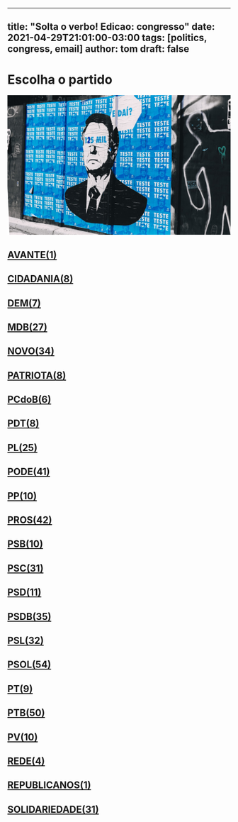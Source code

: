 
---
title: "Solta o verbo! Edicao: congresso"
date: 2021-04-29T21:01:00-03:00
tags: [politics, congress, email]
author: tom
draft: false
---
<h1>Escolha o partido</h1>
<img src="/images/bolsonegligencia.jpeg" />
<h2><a href="mailto:dep.luistibe@camara.leg.br,"> AVANTE(1) </a></h2><h2><a href="mailto:dep.andrejanones@camara.leg.br,dep.sebastiaooliveira@camara.leg.br,dep.ledasadala@camara.leg.br,dep.tito@camara.leg.br,dep.greyceelias@camara.leg.br,dep.chiquinhobrazao@camara.leg.br,dep.pastorsargentoisidorio@camara.leg.br,dep.arnaldojardim@camara.leg.br,"> CIDADANIA(8) </a></h2><h2><a href="mailto:dep.alexmanente@camara.leg.br,dep.rubensbueno@camara.leg.br,dep.carmenzanotto@camara.leg.br,dep.davitoria@camara.leg.br,dep.danielcoelho@camara.leg.br,dep.paulabelmonte@camara.leg.br,dep.carloshenriquegaguim@camara.leg.br,"> DEM(7) </a></h2><h2><a href="mailto:dep.pauloazi@camara.leg.br,dep.olivalmarques@camara.leg.br,dep.igorkannario@camara.leg.br,dep.pedrolupion@camara.leg.br,dep.normaayub@camara.leg.br,dep.arthuroliveiramaia@camara.leg.br,dep.josemarioschreiner@camara.leg.br,dep.juscelinofilho@camara.leg.br,dep.marcossoares@camara.leg.br,dep.kimkataguiri@camara.leg.br,dep.bilacpinto@camara.leg.br,dep.anibalgomes@camara.leg.br,dep.luismiranda@camara.leg.br,dep.leurlomantojunior@camara.leg.br,dep.efraimfilho@camara.leg.br,dep.professoradorinhaseabrarezende@camara.leg.br,dep.alanrick@camara.leg.br,dep.fernandocoelhofilho@camara.leg.br,dep.elicorreafilho@camara.leg.br,dep.sostenescavalcante@camara.leg.br,dep.elmarnascimento@camara.leg.br,dep.alexandreleite@camara.leg.br,dep.dr.zachariascalil@camara.leg.br,dep.davidsoares@camara.leg.br,dep.helioleite@camara.leg.br,dep.geninhozuliani@camara.leg.br,dep.dulcemiranda@camara.leg.br,"> MDB(27) </a></h2><h2><a href="mailto:dep.leonardopicciani@camara.leg.br,dep.elcionebarbalho@camara.leg.br,dep.juarezcosta@camara.leg.br,dep.josepriante@camara.leg.br,dep.herculanopassos@camara.leg.br,dep.fabioramalho@camara.leg.br,dep.isnaldobulhoesjr@camara.leg.br,dep.fabioreis@camara.leg.br,dep.flavianomelo@camara.leg.br,dep.carloschiodini@camara.leg.br,dep.celsomaldaner@camara.leg.br,dep.hildorocha@camara.leg.br,dep.giovanifeltes@camara.leg.br,dep.gutembergreis@camara.leg.br,dep.hermesparcianello@camara.leg.br,dep.jessicasales@camara.leg.br,dep.herciliocoelhodiniz@camara.leg.br,dep.joaomarcelosouza@camara.leg.br,dep.luciomosquini@camara.leg.br,dep.walteralves@camara.leg.br,dep.valtenirpereira@camara.leg.br,dep.sergiosouza@camara.leg.br,dep.alceumoreira@camara.leg.br,dep.rogeriopeninhamendonca@camara.leg.br,dep.raulhenry@camara.leg.br,dep.osmarterra@camara.leg.br,dep.newtoncardosojr@camara.leg.br,dep.mosesrodrigues@camara.leg.br,dep.danieladowaguinho@camara.leg.br,dep.maurolopes@camara.leg.br,dep.marcosaureliosampaio@camara.leg.br,dep.marciobiolchi@camara.leg.br,dep.baleiarossi@camara.leg.br,dep.viniciuspoit@camara.leg.br,"> NOVO(34) </a></h2><h2><a href="mailto:dep.pauloganime@camara.leg.br,dep.adrianaventura@camara.leg.br,dep.alexisfonteyne@camara.leg.br,dep.lucasgonzalez@camara.leg.br,dep.gilsonmarques@camara.leg.br,dep.marcelvanhattem@camara.leg.br,dep.tiagomitraud@camara.leg.br,dep.dr.frederico@camara.leg.br,"> PATRIOTA(8) </a></h2><h2><a href="mailto:dep.pastoreurico@camara.leg.br,dep.fredcosta@camara.leg.br,dep.roman@camara.leg.br,dep.marrecafilho@camara.leg.br,dep.alcidesrodrigues@camara.leg.br,dep.danielalmeida@camara.leg.br,"> PCdoB(6) </a></h2><h2><a href="mailto:dep.rubenspereirajunior@camara.leg.br,dep.renildocalheiros@camara.leg.br,dep.jandirafeghali@camara.leg.br,dep.orlandosilva@camara.leg.br,dep.aliceportugal@camara.leg.br,dep.professoramarcivania@camara.leg.br,dep.perpetuaalmeida@camara.leg.br,dep.jesussergio@camara.leg.br,"> PDT(8) </a></h2><h2><a href="mailto:dep.idilvanalencar@camara.leg.br,dep.marlonsantos@camara.leg.br,dep.leonidascristino@camara.leg.br,dep.pauloramos@camara.leg.br,dep.eduardobismarck@camara.leg.br,dep.tuliogadelha@camara.leg.br,dep.tabataamaral@camara.leg.br,dep.subtenentegonzaga@camara.leg.br,dep.pompeodemattos@camara.leg.br,dep.fabiohenrique@camara.leg.br,dep.silviacristina@camara.leg.br,dep.felixmendoncajunior@camara.leg.br,dep.gustavofruet@camara.leg.br,dep.flaviamorais@camara.leg.br,dep.marioheringer@camara.leg.br,dep.roberiomonteiro@camara.leg.br,dep.flavionogueira@camara.leg.br,dep.wolneyqueiroz@camara.leg.br,dep.alexsantana@camara.leg.br,dep.chicodangelo@camara.leg.br,dep.dagobertonogueira@camara.leg.br,dep.damiaofeliciano@camara.leg.br,dep.andrefigueiredo@camara.leg.br,dep.afonsomotta@camara.leg.br,dep.lincolnportela@camara.leg.br,"> PL(25) </a></h2><h2><a href="mailto:dep.boscocosta@camara.leg.br,dep.laertebessa@camara.leg.br,dep.juniormano@camara.leg.br,dep.juniorlourenco@camara.leg.br,dep.josimarmaranhaozinho@camara.leg.br,dep.luizantoniocorrea@camara.leg.br,dep.luizcarlosmotta@camara.leg.br,dep.joaomaia@camara.leg.br,dep.joaocarlosbacelar@camara.leg.br,dep.capitaoaugusto@camara.leg.br,dep.capitaofabioabreu@camara.leg.br,dep.giovanicherini@camara.leg.br,dep.giacobo@camara.leg.br,dep.gelsonazevedo@camara.leg.br,dep.fernandorodolfo@camara.leg.br,dep.joserocha@camara.leg.br,dep.luiznishimori@camara.leg.br,dep.marcioalvino@camara.leg.br,dep.marceloramos@camara.leg.br,dep.wellingtonroberto@camara.leg.br,dep.viniciusgurgel@camara.leg.br,dep.vicentinhojunior@camara.leg.br,dep.valdevannoventa@camara.leg.br,dep.tiririca@camara.leg.br,dep.aeltonfreitas@camara.leg.br,dep.sorayasantos@camara.leg.br,dep.sergiotoledo@camara.leg.br,dep.raimundocosta@camara.leg.br,dep.policialkatiasastre@camara.leg.br,dep.altineucortes@camara.leg.br,dep.paulofreirecosta@camara.leg.br,dep.pr.marcofeliciano@camara.leg.br,dep.pastorgil@camara.leg.br,dep.miguellombardi@camara.leg.br,dep.magdamofatto@camara.leg.br,dep.christianedesouzayared@camara.leg.br,dep.abiliosantana@camara.leg.br,dep.dr.jaziel@camara.leg.br,dep.cristianovale@camara.leg.br,dep.ediolopes@camara.leg.br,dep.renataabreu@camara.leg.br,"> PODE(41) </a></h2><h2><a href="mailto:dep.josemedeiros@camara.leg.br,dep.ricardoteobaldo@camara.leg.br,dep.josivaldojp@camara.leg.br,dep.robertodelucena@camara.leg.br,dep.diegogarcia@camara.leg.br,dep.igortimo@camara.leg.br,dep.josenelto@camara.leg.br,dep.bacelar@camara.leg.br,dep.leomoraes@camara.leg.br,dep.guilhermemussi@camara.leg.br,"> PP(10) </a></h2><h2><a href="mailto:dep.marceloaro@camara.leg.br,dep.angelaamin@camara.leg.br,dep.osmarserraglio@camara.leg.br,dep.adrianodobaldy@camara.leg.br,dep.eduardodafonte@camara.leg.br,dep.andrefufuca@camara.leg.br,dep.ricardobarros@camara.leg.br,dep.dr.luizantonioteixeirajr@camara.leg.br,dep.iracemaportella@camara.leg.br,dep.jaquelinecassol@camara.leg.br,dep.jeronimogoergen@camara.leg.br,dep.guilhermederrite@camara.leg.br,dep.hirangoncalves@camara.leg.br,dep.ajalbuquerque@camara.leg.br,dep.nerigeller@camara.leg.br,dep.atilalins@camara.leg.br,dep.afonsohamm@camara.leg.br,dep.betorosado@camara.leg.br,dep.celinaleao@camara.leg.br,dep.cacaleao@camara.leg.br,dep.aguinaldoribeiro@camara.leg.br,dep.margaretecoelho@camara.leg.br,dep.atilalira@camara.leg.br,dep.covattifilho@camara.leg.br,dep.juliolopes@camara.leg.br,dep.marionegromontejr@camara.leg.br,dep.laerciooliveira@camara.leg.br,dep.ronaldocarletto@camara.leg.br,dep.ricardoizar@camara.leg.br,dep.arthurlira@camara.leg.br,dep.pinheirinho@camara.leg.br,dep.faustopinato@camara.leg.br,dep.dimasfabiano@camara.leg.br,dep.evairvieirademelo@camara.leg.br,dep.claudiocajado@camara.leg.br,dep.andreabdon@camara.leg.br,dep.christinoaureo@camara.leg.br,dep.francocartafina@camara.leg.br,dep.professoralcides@camara.leg.br,dep.pedrowestphalen@camara.leg.br,dep.fernandomonteiro@camara.leg.br,dep.clarissagarotinho@camara.leg.br,"> PROS(42) </a></h2><h2><a href="mailto:dep.toninhowandscheer@camara.leg.br,dep.gastaovieira@camara.leg.br,dep.ulduricojunior@camara.leg.br,dep.vaidonoliveira@camara.leg.br,dep.capitaowagner@camara.leg.br,dep.acaciofavacho@camara.leg.br,dep.carladickson@camara.leg.br,dep.erosbiondini@camara.leg.br,dep.welitonprado@camara.leg.br,dep.jeffersoncampos@camara.leg.br,"> PSB(10) </a></h2><h2><a href="mailto:dep.ricardosilva@camara.leg.br,dep.juliodelgado@camara.leg.br,dep.tadeualencar@camara.leg.br,dep.rodrigocoelho@camara.leg.br,dep.alielmachado@camara.leg.br,dep.camilocapiberibe@camara.leg.br,dep.rafaelmotta@camara.leg.br,dep.biradopindare@camara.leg.br,dep.alessandromolon@camara.leg.br,dep.lidicedamata@camara.leg.br,dep.tedconti@camara.leg.br,dep.miltoncoelho@camara.leg.br,dep.eliasvaz@camara.leg.br,dep.gonzagapatriota@camara.leg.br,dep.marcelonilo@camara.leg.br,dep.vilsondafetaemg@camara.leg.br,dep.danilocabral@camara.leg.br,dep.gervasiomaia@camara.leg.br,dep.lizianebayer@camara.leg.br,dep.cassioandrade@camara.leg.br,dep.felipecarreras@camara.leg.br,dep.emidinhomadeira@camara.leg.br,dep.lucianoducci@camara.leg.br,dep.heitorschuch@camara.leg.br,dep.mauronazif@camara.leg.br,dep.denisbezerra@camara.leg.br,dep.feliperigoni@camara.leg.br,dep.rosanavalle@camara.leg.br,dep.marcelofreixo@camara.leg.br,dep.rodrigoagostinho@camara.leg.br,dep.andreferreira@camara.leg.br,"> PSC(31) </a></h2><h2><a href="mailto:dep.pedrodalua@camara.leg.br,dep.aluisiomendes@camara.leg.br,dep.ricardodakarol@camara.leg.br,dep.osiresdamaso@camara.leg.br,dep.gilbertonascimento@camara.leg.br,dep.glaustindafokus@camara.leg.br,dep.otonidepaula@camara.leg.br,dep.pauloeduardomartins@camara.leg.br,dep.euclydespettersen@camara.leg.br,dep.lauriete@camara.leg.br,dep.juniorferrari@camara.leg.br,"> PSD(11) </a></h2><h2><a href="mailto:dep.fabiotrad@camara.leg.br,dep.diegoandrade@camara.leg.br,dep.expeditonetto@camara.leg.br,dep.sargentofahur@camara.leg.br,dep.fabiomitidieri@camara.leg.br,dep.sergiobrito@camara.leg.br,dep.edilaziojunior@camara.leg.br,dep.marcobertaiolli@camara.leg.br,dep.domingosneto@camara.leg.br,dep.stefanoaguiar@camara.leg.br,dep.sidneyleite@camara.leg.br,dep.vermelho@camara.leg.br,dep.reinholdstephanesjunior@camara.leg.br,dep.ottoalencarfilho@camara.leg.br,dep.haroldocathedral@camara.leg.br,dep.andredepaula@camara.leg.br,dep.darcidematos@camara.leg.br,dep.antoniobrito@camara.leg.br,dep.hugoleal@camara.leg.br,dep.ricardoguidi@camara.leg.br,dep.marxbeltrao@camara.leg.br,dep.franciscojr@camara.leg.br,dep.cezinhademadureira@camara.leg.br,dep.neucimarfraga@camara.leg.br,dep.paulomagalhaes@camara.leg.br,dep.joaquimpassarinho@camara.leg.br,dep.paulovicentecaleffi@camara.leg.br,dep.jonesmoura@camara.leg.br,dep.misaelvarella@camara.leg.br,dep.juliocesar@camara.leg.br,dep.delegadoedermauro@camara.leg.br,dep.charlesfernandes@camara.leg.br,dep.josenunes@camara.leg.br,dep.pedroaugustopalareti@camara.leg.br,dep.mararocha@camara.leg.br,"> PSDB(35) </a></h2><h2><a href="mailto:dep.domingossavio@camara.leg.br,dep.pauloabiackel@camara.leg.br,dep.pedrocunhalima@camara.leg.br,dep.rossoni@camara.leg.br,dep.otavioleite@camara.leg.br,dep.rosemodesto@camara.leg.br,dep.pedrovilela@camara.leg.br,dep.alexandrefrota@camara.leg.br,dep.marianacarvalho@camara.leg.br,dep.nilsonpinto@camara.leg.br,dep.rodrigodecastro@camara.leg.br,dep.ruycarneiro@camara.leg.br,dep.danieltrzeciak@camara.leg.br,dep.geovaniadesa@camara.leg.br,dep.aecioneves@camara.leg.br,dep.carlossampaio@camara.leg.br,dep.brunafurlan@camara.leg.br,dep.adolfoviana@camara.leg.br,dep.eduardobarbosa@camara.leg.br,dep.ednahenrique@camara.leg.br,dep.vanderleimacris@camara.leg.br,dep.sheridan@camara.leg.br,dep.celiosilveira@camara.leg.br,dep.daniloforte@camara.leg.br,dep.eduardocury@camara.leg.br,dep.lucasredecker@camara.leg.br,dep.biacavassa@camara.leg.br,dep.vitorlippi@camara.leg.br,dep.terezanelma@camara.leg.br,dep.betopereira@camara.leg.br,dep.samuelmoreira@camara.leg.br,dep.delegadoantoniofurtado@camara.leg.br,"> PSL(32) </a></h2><h2><a href="mailto:dep.danielfreitas@camara.leg.br,dep.coronelchrisostomo@camara.leg.br,dep.carlazambelli@camara.leg.br,dep.carlosjordy@camara.leg.br,dep.abouanni@camara.leg.br,dep.heliolopes@camara.leg.br,dep.christonietto@camara.leg.br,dep.fabioschiochet@camara.leg.br,dep.heitorfreire@camara.leg.br,dep.alinesleutjes@camara.leg.br,dep.carolinedetoni@camara.leg.br,dep.feliciolaterca@camara.leg.br,dep.felipefrancischini@camara.leg.br,dep.charllesevangelista@camara.leg.br,dep.gurgel@camara.leg.br,dep.guigapeixoto@camara.leg.br,dep.coronelarmando@camara.leg.br,dep.filipebarros@camara.leg.br,dep.professorjoziel@camara.leg.br,dep.generalpeternelli@camara.leg.br,dep.professoradayanepimentel@camara.leg.br,dep.generalgirao@camara.leg.br,dep.vitorhugo@camara.leg.br,dep.celsosabino@camara.leg.br,dep.luizphilippedeorleansebraganca@camara.leg.br,dep.nicoletti@camara.leg.br,dep.nelsonbarbudo@camara.leg.br,dep.loestertrutis@camara.leg.br,dep.lourivalgomes@camara.leg.br,dep.biakicis@camara.leg.br,dep.sanderson@camara.leg.br,dep.lucianobivar@camara.leg.br,dep.marciolabre@camara.leg.br,dep.nereucrispim@camara.leg.br,dep.dr.luizovando@camara.leg.br,dep.marcelobrum@camara.leg.br,dep.marceloalvaroantonio@camara.leg.br,dep.alesilva@camara.leg.br,dep.luizlima@camara.leg.br,dep.majorfabiana@camara.leg.br,dep.dra.sorayamanato@camara.leg.br,dep.danielsilveira@camara.leg.br,dep.leomotta@camara.leg.br,dep.bibonunes@camara.leg.br,dep.delegadopablo@camara.leg.br,dep.bozzella@camara.leg.br,dep.delegadowaldir@camara.leg.br,dep.coroneltadeu@camara.leg.br,dep.julianlemos@camara.leg.br,dep.eduardobolsonaro@camara.leg.br,dep.junioamaral@camara.leg.br,dep.delegadomarcelofreitas@camara.leg.br,dep.joicehasselmann@camara.leg.br,dep.aureacarolina@camara.leg.br,"> PSOL(54) </a></h2><h2><a href="mailto:dep.davidmiranda@camara.leg.br,dep.luizaerundina@camara.leg.br,dep.samiabomfim@camara.leg.br,dep.taliriapetrone@camara.leg.br,dep.glauberbraga@camara.leg.br,dep.vivireis@camara.leg.br,dep.fernandamelchionna@camara.leg.br,dep.ivanvalente@camara.leg.br,dep.ruifalcao@camara.leg.br,"> PT(9) </a></h2><h2><a href="mailto:dep.afonsoflorence@camara.leg.br,dep.rogeriocorreia@camara.leg.br,dep.alencarsantanabraga@camara.leg.br,dep.professorarosaneide@camara.leg.br,dep.valmirassuncao@camara.leg.br,dep.vanderloubet@camara.leg.br,dep.alexandrepadilha@camara.leg.br,dep.reginaldolopes@camara.leg.br,dep.rejanedias@camara.leg.br,dep.vicentinho@camara.leg.br,dep.airtonfaleiro@camara.leg.br,dep.rubensotoni@camara.leg.br,dep.waldenorpereira@camara.leg.br,dep.enioverri@camara.leg.br,dep.carloszarattini@camara.leg.br,dep.leodebrito@camara.leg.br,dep.henriquefontana@camara.leg.br,dep.carlosveras@camara.leg.br,dep.joaodaniel@camara.leg.br,dep.mariliaarraes@camara.leg.br,dep.mariadorosario@camara.leg.br,dep.jorgesolla@camara.leg.br,dep.beneditadasilva@camara.leg.br,dep.marcon@camara.leg.br,dep.joseairtonfelixcirilo@camara.leg.br,dep.betofaro@camara.leg.br,dep.luiziannelins@camara.leg.br,dep.joseguimaraes@camara.leg.br,dep.josericardo@camara.leg.br,dep.joseildoramos@camara.leg.br,dep.bohngass@camara.leg.br,dep.leonardomonteiro@camara.leg.br,dep.merlongsolano@camara.leg.br,dep.heldersalomao@camara.leg.br,dep.pedrouczai@camara.leg.br,dep.niltotatto@camara.leg.br,dep.pauloteixeira@camara.leg.br,dep.erikakokay@camara.leg.br,dep.paulopimenta@camara.leg.br,dep.freianastacioribeiro@camara.leg.br,dep.pauloguedes@camara.leg.br,dep.nataliabonavides@camara.leg.br,dep.patrusananias@camara.leg.br,dep.padrejoao@camara.leg.br,dep.paulao@camara.leg.br,dep.celiomoura@camara.leg.br,dep.arlindochinaglia@camara.leg.br,dep.odaircunha@camara.leg.br,dep.gleisihoffmann@camara.leg.br,dep.wilsonsantiago@camara.leg.br,"> PTB(50) </a></h2><h2><a href="mailto:dep.paulobengtson@camara.leg.br,dep.marcelomoraes@camara.leg.br,dep.mauriciodziedricki@camara.leg.br,dep.emanuelpinheironeto@camara.leg.br,dep.luisacanziani@camara.leg.br,dep.nivaldoalbuquerque@camara.leg.br,dep.pedroaugustobezerra@camara.leg.br,dep.eduardocosta@camara.leg.br,dep.pedrolucasfernandes@camara.leg.br,dep.celiostudart@camara.leg.br,"> PV(10) </a></h2><h2><a href="mailto:dep.enricomisasi@camara.leg.br,dep.leandre@camara.leg.br,dep.professorisraelbatista@camara.leg.br,dep.joeniawapichana@camara.leg.br,"> REDE(4) </a></h2><h2><a href="mailto:dep.severinopessoa@camara.leg.br,"> REPUBLICANOS(1) </a></h2><h2><a href="mailto:dep.lafayettedeandrada@camara.leg.br,dep.henriquedoparaiso@camara.leg.br,dep.robertoalves@camara.leg.br,dep.heliocosta@camara.leg.br,dep.vavamartins@camara.leg.br,dep.aroldomartins@camara.leg.br,dep.ossesiosilva@camara.leg.br,dep.gilbertoabramo@camara.leg.br,dep.gilcutrim@camara.leg.br,dep.viniciuscarvalho@camara.leg.br,dep.cleberverde@camara.leg.br,dep.celsorussomanno@camara.leg.br,dep.alinegurgel@camara.leg.br,dep.amaroneto@camara.leg.br,dep.carlosgomes@camara.leg.br,dep.hugomotta@camara.leg.br,dep.marciomarinho@camara.leg.br,dep.jhonatandejesus@camara.leg.br,dep.juliocesarribeiro@camara.leg.br,dep.silascamara@camara.leg.br,dep.silviocostafilho@camara.leg.br,dep.luizaogoulart@camara.leg.br,dep.capitaoalbertoneto@camara.leg.br,dep.rosangelagomes@camara.leg.br,dep.jorgebraz@camara.leg.br,dep.marcospereira@camara.leg.br,dep.benesleocadio@camara.leg.br,dep.mariarosas@camara.leg.br,dep.tiaeron@camara.leg.br,dep.joaocampos@camara.leg.br,dep.dr.leonardo@camara.leg.br,"> SOLIDARIEDADE(31) </a></h2>